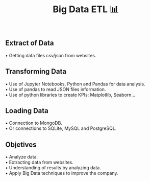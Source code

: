 <div align="center">
  <h1>Big Data ETL 📊 </h1>
</div> <br>

## Extract of Data
• Getting data files csv/json from websites.
<br>
## Transforming Data
• Use of Jupyter Notebooks, Python and Pandas for data analysis.<br>
• Use of pandas to read JSON files information.<br>
• Use of python libraries to create KPIs: Matplotlib, Seaborn...
<br>
## Loading Data 
• Connection to MongoDB.<br>
• Or connections to SQLite, MySQL and PostgreSQL.
<br>

## Objetives 

• Analyze data.<br>
• Extracting data from websites.<br>
• Understanding of results by analyzing data.<br>
• Apply Big Data techniques to improve the company.


